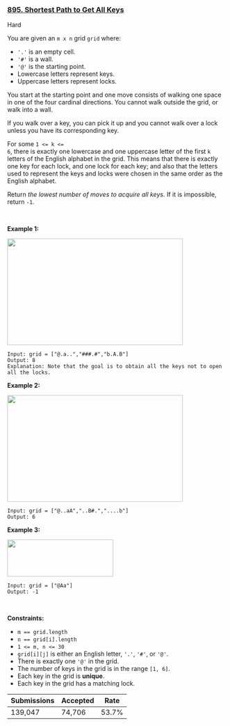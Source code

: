 ### [895. Shortest Path to Get All Keys](https://leetcode.com/problems/shortest-path-to-get-all-keys/description/)

Hard

You are given an `` m x n `` grid `` grid `` where:

*   `` '.' `` is an empty cell.
*   `` '#' `` is a wall.
*   `` '@' `` is the starting point.
*   Lowercase letters represent keys.
*   Uppercase letters represent locks.

You start at the starting point and one move consists of walking one space in one of the four cardinal directions. You cannot walk outside the grid, or walk into a wall.

If you walk over a key, you can pick it up and you cannot walk over a lock unless you have its corresponding key.

For some <code><font face="monospace">1 <= k <= 6</font></code>, there is exactly one lowercase and one uppercase letter of the first `` k `` letters of the English alphabet in the grid. This means that there is exactly one key for each lock, and one lock for each key; and also that the letters used to represent the keys and locks were chosen in the same order as the English alphabet.

Return _the lowest number of moves to acquire all keys_. If it is impossible, return `` -1 ``.

 

<strong class="example">Example 1:</strong>

<img alt="" src="https://assets.leetcode.com/uploads/2021/07/23/lc-keys2.jpg" style="width: 404px; height: 245px;"/>

```
Input: grid = ["@.a..","###.#","b.A.B"]
Output: 8
Explanation: Note that the goal is to obtain all the keys not to open all the locks.
```

<strong class="example">Example 2:</strong>

<img alt="" src="https://assets.leetcode.com/uploads/2021/07/23/lc-key2.jpg" style="width: 404px; height: 245px;"/>

```
Input: grid = ["@..aA","..B#.","....b"]
Output: 6
```

<strong class="example">Example 3:</strong>

<img alt="" src="https://assets.leetcode.com/uploads/2021/07/23/lc-keys3.jpg" style="width: 244px; height: 85px;"/>

```
Input: grid = ["@Aa"]
Output: -1
```

 

__Constraints:__

*   `` m == grid.length ``
*   `` n == grid[i].length ``
*   `` 1 <= m, n <= 30 ``
*   `` grid[i][j] `` is either an English letter, `` '.' ``, `` '#' ``, or `` '@' ``. 
*   There is exactly one `` '@' `` in the grid.
*   The number of keys in the grid is in the range `` [1, 6] ``.
*   Each key in the grid is __unique__.
*   Each key in the grid has a matching lock.

| Submissions    | Accepted     | Rate   |
| -------------- | ------------ | ------ |
| 139,047 | 74,706 | 53.7% |